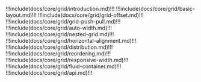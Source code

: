 !!!include(docs/core/grid/introduction.md)!!!
!!!include(docs/core/grid/basic-layout.md)!!!
!!!include(docs/core/grid/grid-offset.md)!!!
!!!include(docs/core/grid/grid-push-pull.md)!!!
!!!include(docs/core/grid/auto-width.md)!!!
!!!include(docs/core/grid/nested-grid.md)!!!
!!!include(docs/core/grid/horizontal-alignment.md)!!!
!!!include(docs/core/grid/distribution.md)!!!
!!!include(docs/core/grid/reordering.md)!!!
!!!include(docs/core/grid/responsive-width.md)!!!
!!!include(docs/core/grid/fluid-container.md)!!!
!!!include(docs/core/grid/api.md)!!!











